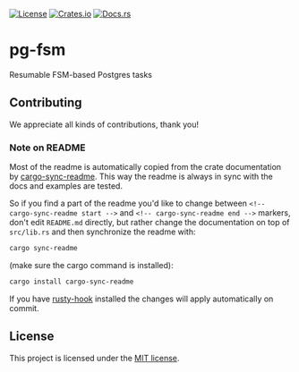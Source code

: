 [![License](https://img.shields.io/crates/l/pg-fsm.svg)](https://choosealicense.com/licenses/mit/)
[![Crates.io](https://img.shields.io/crates/v/pg-fsm.svg)](https://crates.io/crates/pg-fsm)
[![Docs.rs](https://docs.rs/pg-fsm/badge.svg)](https://docs.rs/pg-fsm)

<!-- cargo-sync-readme start -->

# pg-fsm

Resumable FSM-based Postgres tasks

<!-- cargo-sync-readme end -->

## Contributing

We appreciate all kinds of contributions, thank you!


### Note on README

Most of the readme is automatically copied from the crate documentation by [cargo-sync-readme][].
This way the readme is always in sync with the docs and examples are tested.

So if you find a part of the readme you'd like to change between `<!-- cargo-sync-readme start -->`
and `<!-- cargo-sync-readme end -->` markers, don't edit `README.md` directly, but rather change
the documentation on top of `src/lib.rs` and then synchronize the readme with:
```bash
cargo sync-readme
```
(make sure the cargo command is installed):
```bash
cargo install cargo-sync-readme
```

If you have [rusty-hook] installed the changes will apply automatically on commit.


## License

This project is licensed under the [MIT license](LICENSE).

[cargo-sync-readme]: https://github.com/phaazon/cargo-sync-readme
[rusty-hook]: https://github.com/swellaby/rusty-hook
